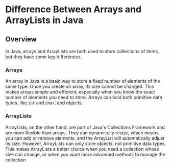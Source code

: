 # Difference Between Arrays and ArrayLists in Java

## Overview
In Java, arrays and ArrayLists are both used to store collections of items, but they have some key differences.

### Arrays
An array in Java is a basic way to store a fixed number of elements of the same type. Once you create an array, its size cannot be changed. This makes arrays simple and efficient, especially when you know the exact number of elements you need to store. Arrays can hold both primitive data types, like `int` and `char`, and objects.

### ArrayLists
ArrayLists, on the other hand, are part of Java's Collections Framework and are more flexible than arrays. They can dynamically resize, which means you can add or remove elements, and the ArrayList will automatically adjust its size. However, ArrayLists can only store objects, not primitive data types. This makes ArrayLists a better choice when you need a collection whose size can change, or when you want more advanced methods to manage the collection
